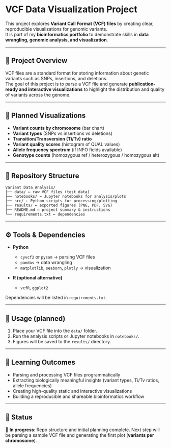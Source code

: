 # VCF Data Visualization Project

This project explores **Variant Call Format (VCF) files** by creating clear, reproducible visualizations for genomic variants.  
It is part of my **bioinformatics portfolio** to demonstrate skills in **data wrangling, genomic analysis, and visualization**.

---

## 📘 Project Overview

VCF files are a standard format for storing information about genetic variants such as SNPs, insertions, and deletions.  
The goal of this project is to parse a VCF file and generate **publication-ready and interactive visualizations** to highlight the distribution and quality of variants across the genome.

---

## 🔬 Planned Visualizations

- **Variant counts by chromosome** (bar chart)  
- **Variant types** (SNPs vs insertions vs deletions)  
- **Transition/Transversion (Ti/Tv) ratio**  
- **Variant quality scores** (histogram of QUAL values)  
- **Allele frequency spectrum** (if INFO fields available)  
- **Genotype counts** (homozygous ref / heterozygous / homozygous alt)  

---

## 📂 Repository Structure

```
Variant Data Analysis/
├── data/ ← raw VCF files (test data)
├── notebooks/ ← Jupyter notebooks for analysis/plots
├── src/ ← Python scripts for processing/plotting
├── results/ ← exported figures (PNG, PDF, SVG)
├── README.md ← project summary & instructions
└── requirements.txt ← dependencies
```

---

## ⚙️ Tools & Dependencies

- **Python**
  - `cyvcf2` or `pysam` → parsing VCF files  
  - `pandas` → data wrangling  
  - `matplotlib`, `seaborn`, `plotly` → visualization  

- **R (optional alternative)**
  - `vcfR`, `ggplot2`  

Dependencies will be listed in `requirements.txt`.

---

## 🚀 Usage (planned)

1. Place your VCF file into the `data/` folder.  
2. Run the analysis scripts or Jupyter notebooks in `notebooks/`.  
3. Figures will be saved to the `results/` directory.  

---

## 🎯 Learning Outcomes

- Parsing and processing VCF files programmatically  
- Extracting biologically meaningful insights (variant types, Ti/Tv ratios, allele frequencies)  
- Creating high-quality static and interactive visualizations  
- Building a reproducible and shareable bioinformatics workflow  

---

## 📌 Status

🚧 **In progress**: Repo structure and initial planning complete. Next step will be parsing a sample VCF file and generating the first plot (**variants per chromosome**).
